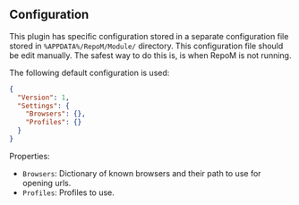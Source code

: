 ﻿## Configuration

This plugin has specific configuration stored in a separate configuration file stored in `%APPDATA%/RepoM/Module/` directory. This configuration file should be edit manually. The safest way to do this is, is when RepoM is not running.

The following default configuration is used:

```json
{
  "Version": 1,
  "Settings": {
    "Browsers": {},
    "Profiles": {}
  }
}
```

Properties:

- `Browsers`: Dictionary of known browsers and their path to use for opening urls.
- `Profiles`: Profiles to use. 
